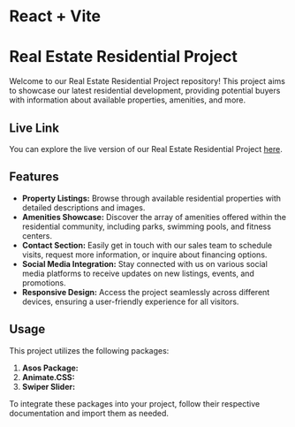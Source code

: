 # React + Vite
# Real Estate Residential Project

Welcome to our Real Estate Residential Project repository! This project aims to showcase our latest residential development, providing potential buyers with information about available properties, amenities, and more.

## Live Link

You can explore the live version of our Real Estate Residential Project [here](https://www.example.com).

## Features

- **Property Listings:** Browse through available residential properties with detailed descriptions and images.
- **Amenities Showcase:** Discover the array of amenities offered within the residential community, including parks, swimming pools, and fitness centers.
- **Contact Section:** Easily get in touch with our sales team to schedule visits, request more information, or inquire about financing options.
- **Social Media Integration:** Stay connected with us on various social media platforms to receive updates on new listings, events, and promotions.
- **Responsive Design:** Access the project seamlessly across different devices, ensuring a user-friendly experience for all visitors.





## Usage

This project utilizes the following packages:

1. **Asos Package:** 
2. **Animate.CSS:** 
3. **Swiper Slider:** 

To integrate these packages into your project, follow their respective documentation and import them as needed.



